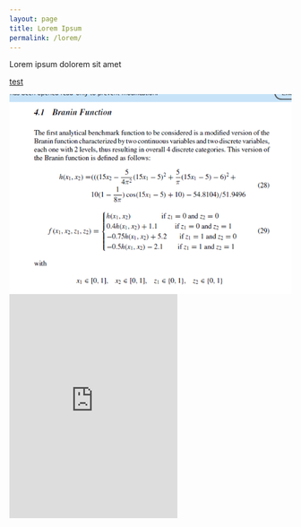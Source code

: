 ```yaml
---
layout: page
title: Lorem Ipsum
permalink: /lorem/
---
```


Lorem ipsum dolorem sit amet

[test](https://github.com/mixed-optimization-benchmark/mixed-optimization-benchmark.github.io/blob/master/generator/cases/b01_prob.py)

<img align="left" src="https://raw.githubusercontent.com/mixed-optimization-benchmark/mixed-optimization-benchmark.github.io/master/Cas%20test/Branin_1.PNG" >

  <p><iframe src="https://raw.githubusercontent.com/mixed-optimization-benchmark/mixed-optimization-benchmark.github.io/master/generator/cases/b01_prob.py" frameborder="0" height="400"></iframe></p>
